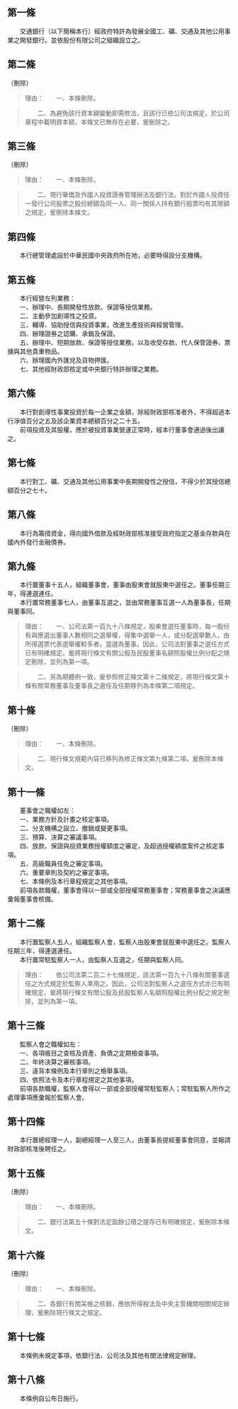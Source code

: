 第一條 
-------
　　交通銀行（以下簡稱本行）經政府特許為發展全國工、礦、交通及其他公用事業之開發銀行。並依股份有限公司之組織設立之。  


第二條 
-------
（刪除）  
> 理由：　　一、本條刪除。

> 　　二、為避免該行資本額變動即需修法，且該行已依公司法規定，於公司章程中載明資本額，本條文已無存在必要，爰刪除之。



第三條 
-------
（刪除）  
> 理由：　　一、本條刪除。

> 　　二、現行華僑及外國人投資證券管理辦法及銀行法，對於外國人投資任一發行公司股票之股份總額及同一人、同一關係人持有銀行股票均有其限額之規定，爰刪除本條文。



第四條 
-------
　　本行總管理處設於中華民國中央政府所在地，必要時得設分支機構。  


第五條 
-------
　　本行經營左列業務：  
　　一、辦理中、長期開發性放款、保證等授信業務。  
　　二、主動參加創導性之投資。  
　　三、輔導、協助授信與投資事業，改進生產技術與經營管理。  
　　四、辦理證券之認購、承銷及保證。  
　　五、辦理中、短期放款、保證等授信業務，以及收受存款、代人保管證券、票據與其他貴重物品。  
　　六、辦理國內外匯兌及貨物押匯。  
　　七、其他經財政部核定或中央銀行特許辦理之業務。  


第六條 
-------
　　本行對創導性事業投資於每一企業之金額，除經財政部核准者外，不得超過本行淨值百分之五及該企業資本總額百分之二十五。  
　　前項投資及其股權，應於被投資事業營運正常時，經本行董事會通過後出讓之。  


第七條 
-------
　　本行對工、礦、交通及其他公用事業中長期開發性之授信，不得少於其授信總額百分之七十。  


第八條 
-------
　　本行為籌措資金，得向國外借款及經財政部核准接受政府指定之基金存款與在國內外發行金融債券。  


第九條 
-------
　　本行置董事十五人，組織董事會，董事由股東會就股東中選任之。董事任期三年，得連選連任。  
　　本行置常務董事七人，由董事互選之，並由常務董事互選一人為董事長，任期與董事同。  
> 理由：　　一、公司法第一百九十八條規定，股東會選任董事時，每一股份有與應選出董事人數相同之選舉權，得集中選舉一人，或分配選舉數人，由所得選票代表選舉權較多者，當選為董事。因此，公司法對董事之選任方式已有明確規定，爰將現行條文有關公股及民股董事名額照股權比例分配之規定刪除，並列為第一項。

> 　　二、另為期體例一致，爰參照修正條文第十二條規定，將現行條文第十條有關常務董事及董事長之選任及任期移列為本條第二項規定。



第十條 
-------
（刪除）  
> 理由：　　一、本條刪除。

> 　　二、現行條文規範內容已移列為修正條文第九條第二項，爰刪除本條文。



第十一條 
---------
　　董事會之職權如左：  
　　一、業務方針及計畫之核定事項。  
　　二、分支機構之設立、撤銷或變更事項。  
　　三、預算、決算之審議事項。  
　　四、放款、保證與投資業務授權額度之審定，及超過授權額度案件之核定事項。  
　　五、高級職員任免之審定事項。  
　　六、重要章則及契約之審定事項。  
　　七、本條例及本行章程規定之其他事項。  
　　前項各款職權，董事會得以一部或全部授權常務董事會；常務董事會之決議應彙報董事會核備。  


第十二條 
---------
　　本行置監察人五人，組織監察人會，監察人由股東會就股東中選任之。監察人任期三年，得連選連任。  
　　本行置常駐監察人一人，由監察人互選之，任期與監察人同。  
> 理由：　　依公司法第二百二十七條規定，該法第一百九十八條有關董事選任之方式規定於監察人準用之。因此，公司法對監察人之選任方式亦已有明確規定，爰將現行條文有關公股及民股監察人名額照股權比例分配之規定刪除，並列為第一項。



第十三條 
---------
　　監察人會之職權如左：  
　　一、各項帳目之查核及資產、負債之定期檢查事項。  
　　二、年終決算之審核事項。  
　　三、違背本條例及本行章則之檢舉事項。  
　　四、依照法令及本行章程規定之其他事項。  
　　前項各款職權，監察人會得以一部或全部授權常駐監察人；常駐監察人所作之處理事項應彙報於監察人會。  


第十四條 
---------
　　本行置總經理一人，副總經理一人至三人，由董事長提經董事會同意，並報請財政部核准後聘任之。  


第十五條 
---------
（刪除）  
> 理由：　　一、本條刪除。

> 　　二、銀行法第五十條對法定盈餘公積之提存已有明確規定，爰刪除本條文。



第十六條 
---------
（刪除）  
> 理由：　　一、本條刪除。

> 　　二、各銀行有關呆帳之核銷，應依所得稅法及中央主管機關相關規定辦理，爰刪除現行條文之規定。



第十七條 
---------
　　本條例未規定事項，依銀行法、公司法及其他有關法律規定辦理。  


第十八條 
---------
　　本條例自公布日施行。